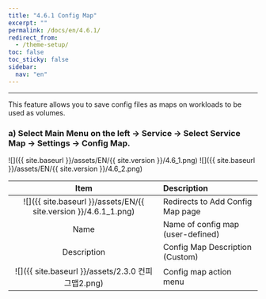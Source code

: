 ```yaml
---
title: "4.6.1 Config Map"
excerpt: ""
permalink: /docs/en/4.6.1/
redirect_from:
  - /theme-setup/
toc: false
toc_sticky: false
sidebar:
  nav: "en"
---
```



---

This feature allows you to save config files as maps on workloads to be used as volumes.

### a\) Select Main Menu on the left → Service → Select Service Map → Settings → Config Map.
![]({{ site.baseurl }}/assets/EN/{{ site.version }}/4.6_1.png)
![]({{ site.baseurl }}/assets/EN/{{ site.version }}/4.6_2.png)

| **Item** | **Description** |
| :---: | :--- |
| ![]({{ site.baseurl }}/assets/EN/{{ site.version }}/4.6.1_1.png) | Redirects to Add Config Map page |
| Name | Name of config map \(user-defined\) |
| Description | Config Map Description (Custom) |
| ![]({{ site.baseurl }}/assets/2.3.0 컨피그맵2.png) | Config map action menu |
